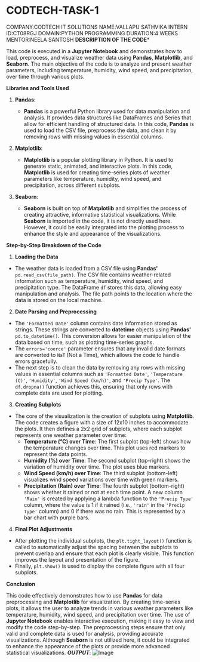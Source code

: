 # CODTECH-TASK-1
COMPANY:CODTECH IT SOLUTIONS
NAME:VALLAPU SATHVIKA
INTERN ID:CT08RGJ
DOMAIN:PYTHON PROGRAMMING
DURATION:4 WEEKS
MENTOR:NEELA SANTOSH
  **DESCRIPTION OF THE CODE***

This code is executed in a **Jupyter Notebook** and demonstrates how to load, preprocess, and visualize weather data using **Pandas**, **Matplotlib**, and **Seaborn**. The main objective of the code is to analyze and present weather parameters, including temperature, humidity, wind speed, and precipitation, over time through various plots.


 **Libraries and Tools Used**

1. **Pandas**: 
   - **Pandas** is a powerful Python library used for data manipulation and analysis. It provides data structures like DataFrames and Series that allow for efficient handling of structured data. In this code, **Pandas** is used to load the CSV file, preprocess the data, and clean it by removing rows with missing values in essential columns.
   
2. **Matplotlib**:
   - **Matplotlib** is a popular plotting library in Python. It is used to generate static, animated, and interactive plots. In this code, **Matplotlib** is used for creating time-series plots of weather parameters like temperature, humidity, wind speed, and precipitation, across different subplots.

3. **Seaborn**:
   - **Seaborn** is built on top of **Matplotlib** and simplifies the process of creating attractive, informative statistical visualizations. While **Seaborn** is imported in the code, it is not directly used here. However, it could be easily integrated into the plotting process to enhance the style and appearance of the visualizations.

 **Step-by-Step Breakdown of the Code**

 1. **Loading the Data**
   - The weather data is loaded from a CSV file using **Pandas'** `pd.read_csv(file_path)`. The CSV file contains weather-related information such as temperature, humidity, wind speed, and precipitation type. The DataFrame `df` stores this data, allowing easy manipulation and analysis. The file path points to the location where the data is stored on the local machine.

 2. **Date Parsing and Preprocessing**
   - The `'Formatted Date'` column contains date information stored as strings. These strings are converted to **datetime** objects using **Pandas'** `pd.to_datetime()`. This conversion allows for easier manipulation of the data based on time, such as plotting time-series graphs.
   - The `errors='coerce'` parameter ensures that any invalid date formats are converted to `NaT` (Not a Time), which allows the code to handle errors gracefully.
   - The next step is to clean the data by removing any rows with missing values in essential columns such as `'Formatted Date'`, `'Temperature (C)'`, `'Humidity'`, `'Wind Speed (km/h)'`, and `'Precip Type'`. The `df.dropna()` function achieves this, ensuring that only rows with complete data are used for plotting.
 3. **Creating Subplots**
   - The core of the visualization is the creation of subplots using **Matplotlib**. The code creates a figure with a size of 12x10 inches to accommodate the plots. It then defines a 2x2 grid of subplots, where each subplot represents one weather parameter over time:
     - **Temperature (°C) over Time**: The first subplot (top-left) shows how the temperature changes over time. This plot uses red markers to represent the data points.
     - **Humidity (%) over Time**: The second subplot (top-right) shows the variation of humidity over time. The plot uses blue markers.
     - **Wind Speed (km/h) over Time**: The third subplot (bottom-left) visualizes wind speed variations over time with green markers.
     - **Precipitation (Rain) over Time**: The fourth subplot (bottom-right) shows whether it rained or not at each time point. A new column `'Rain'` is created by applying a lambda function to the `'Precip Type'` column, where the value is 1 if it rained (i.e., `'rain'` in the `'Precip Type'` column) and 0 if there was no rain. This is represented by a bar chart with purple bars.

 4. **Final Plot Adjustments**
   - After plotting the individual subplots, the `plt.tight_layout()` function is called to automatically adjust the spacing between the subplots to prevent overlap and ensure that each plot is clearly visible. This function improves the layout and presentation of the figure.
   - Finally, `plt.show()` is used to display the complete figure with all four subplots.

 **Conclusion**

This code effectively demonstrates how to use **Pandas** for data preprocessing and **Matplotlib** for visualization. By creating time-series plots, it allows the user to analyze trends in various weather parameters like temperature, humidity, wind speed, and precipitation over time. The use of **Jupyter Notebook** enables interactive execution, making it easy to view and modify the code step-by-step. The preprocessing steps ensure that only valid and complete data is used for analysis, providing accurate visualizations. Although **Seaborn** is not utilized here, it could be integrated to enhance the appearance of the plots or provide more advanced statistical visualizations.
***OUTPUT***: ![Image](https://github.com/user-attachments/assets/09f4b32e-8a11-47f2-87dd-d0949e5da114)


